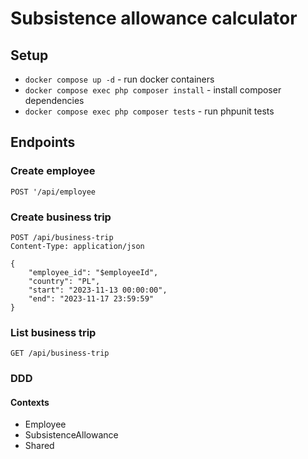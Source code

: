 # Subsistence allowance calculator

## Setup 

- `docker compose up -d` - run docker containers
- `docker compose exec php composer install` - install composer dependencies
- `docker compose exec php composer tests` - run phpunit tests

## Endpoints

### Create employee

`POST '/api/employee`

### Create business trip

```
POST /api/business-trip
Content-Type: application/json

{
    "employee_id": "$employeeId",
    "country": "PL",
    "start": "2023-11-13 00:00:00",
    "end": "2023-11-17 23:59:59"
}
```

### List business trip

`GET /api/business-trip`

### DDD

#### Contexts

- Employee
- SubsistenceAllowance
- Shared
